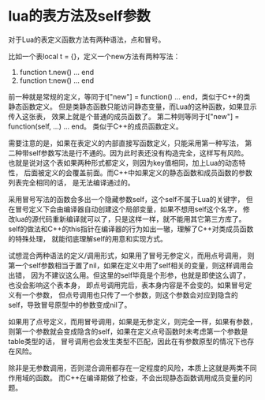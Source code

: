 lua的表方法及self参数
====
对于Lua的表定义函数方法有两种语法，点和冒号。

比如一个表local t = {}，定义一个new方法有两种写法：

1. function  t.new()  ...  end
2. function  t:new()  ...  end

前一种就是常规的定义，等同于t["new"] = function() ... end，类似于C++的类静态函数定义。
但是类静态函数只能访问静态变量，而Lua的这种函数，如果显示传入这张表，
效果上就是个普通的成员函数了。
第二种则等同于t["new"] = function(self, ...) ... end。
类似于C++的成员函数定义。

需要注意的是，如果在表定义的内部直接写函数定义，只能采用第一种写法，
第二种带self参数写法是行不通的。因为此时表还没有构造完全，这样写有风险。
也就是说对这个表如果两种形式都定义，则因为key值相同，加上Lua的动态特性，
后面被定义的会覆盖前面。而C++中如果定义的静态函数和成员函数的参数列表完全相同的话，
是无法编译通过的。

采用冒号写法的函数会多出一个隐藏参数self，这个self不属于Lua的关键字，
但在冒号定义下会由编译器自动创建这个局部变量，如果不想用self这个名字，
修改lua的源代码重新编译就可以了，只是这样一样，就不能用其它第三方库了。
self的做法和C++的this指针在编译器的行为如出一辙，理解了C++对类成员函数的特殊处理，
就能彻底理解self的用意和实现方式。

试想混合两种语法的定义/调用形式，如果用了冒号无参定义，而用点号调用，
则第一个self参数相当于置了nil，如果在定义中用了self相关的变量，则这样调用会出错，
因为不建议这么用。但这里的self毕竟是个形参，也就是即使这么调了，也没会影响这个表本身，
即点号调用完后，表本身内容是不会变的。如果冒号定义有一个参数，
但点号调用也只传了一个参数，则这个参数会对应到隐含的self，导致冒号原型中的参数变成nil了。

如果用了点号定义，而用冒号调用，如果是无参定义，则完全一样，如果有参数，
则第一个参数就会变成隐含的self，如果在定义点号函数时未考虑第一个参数是table类型的话，
冒号调用也会发生类型不匹配，因此在有参数原型的情况下也存在风险。

除非是无参数调用，否则混合调用都存在一定程度的风险，本质上这就是两类不同作用域的函数。
而C++在编译期做了检查，不会出现静态函数调用成员变量的问题。
